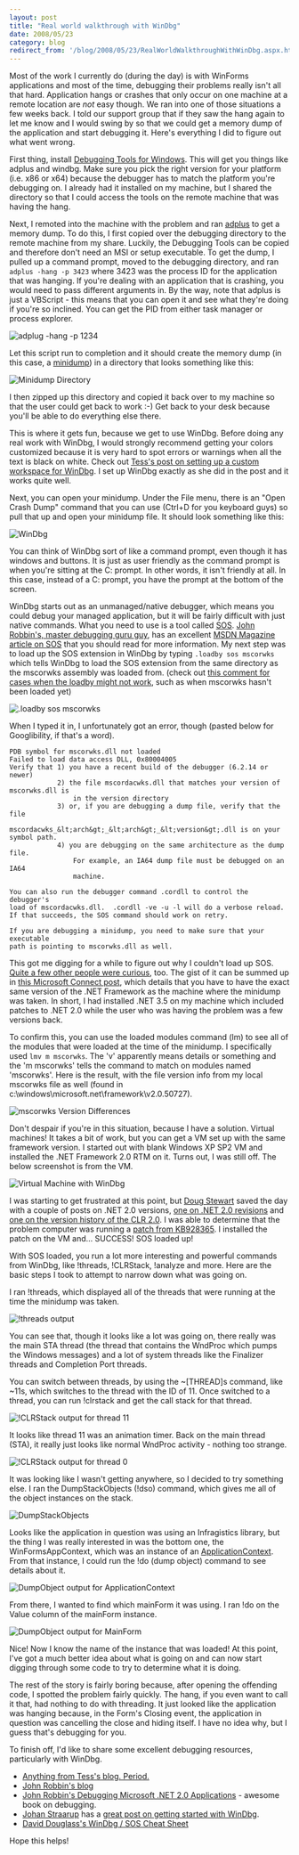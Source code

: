 ```yaml
---
layout: post
title: "Real world walkthrough with WinDbg"
date: 2008/05/23
category: blog
redirect_from: '/blog/2008/05/23/RealWorldWalkthroughWithWinDbg.aspx.html'
---
```


Most of the work I currently do (during the day) is with WinForms applications
and most of the time, debugging their problems really isn't all that hard.
Application hangs or crashes that only occur on one machine at a remote
location are *not* easy though. We ran into one of those situations a
few weeks back. I told our support group that if they saw the hang again to let
me know and I would swing by so that we could get a memory dump of the
application and start debugging it. Here's everything I did to figure out what
went wrong. 

First thing, install [Debugging Tools for
Windows](http://www.microsoft.com/whdc/DevTools/Debugging/default.mspx). This
will get you things like adplus and windbg. Make sure you pick the right
version for your platform (i.e. x86 or x64) because the debugger has to match
the platform you're debugging on. I already had it installed on my machine, but
I shared the directory so that I could access the tools on the remote machine
that was having the hang. 

Next, I remoted into the machine with the problem and ran
[adplus](http://msdn.microsoft.com/en-us/library/cc265639.aspx) to get a memory
dump. To do this, I first copied over the debugging directory to the remote
machine from my share. Luckily, the Debugging Tools can be copied and therefore
don't need an MSI or setup executable. To get the dump, I pulled up a command
prompt, moved to the debugging directory, and ran `adplus -hang -p 3423` where
3423 was the process ID for the application that was hanging. If you're dealing
with an application that is crashing, you would need to pass different
arguments in. By the way, note that adplus is just a VBScript - this means that
you can open it and see what they're doing if you're so inclined. You can get
the PID from either task manager or process explorer. 

![adplug -hang -p 1234](/images/blog/WindowsLiveWriter/RealworldwalkthroughwithWinDbg_8BDB/image_2.png)

Let this script run to completion and it should create the memory dump (in this
case, a
[minidump](http://msdn.microsoft.com/en-us/library/ms680369.aspx)) in a
directory that looks something like this: 

![Minidump Directory](/images/blog/WindowsLiveWriter/RealworldwalkthroughwithWinDbg_8BDB/image_6.png)

I then zipped up this directory and copied it back over to my machine so that
the user could get back to work :-) Get back to your desk because you'll be
able to do everything else there. 

This is where it gets fun, because we get to use WinDbg. Before doing any real
work with WinDbg, I would strongly recommend getting your colors customized
because it is very hard to spot errors or warnings when all the text is black
on white. Check out [Tess's post on setting up a custom workspace for
WinDbg](http://blogs.msdn.com/tess/archive/2008/04/18/pimp-up-your-debugger-creating-a-custom-workspace-for-windbg-debugging.aspx).
I set up WinDbg exactly as she did in the post and it works quite well. 

Next, you can open your minidump. Under the File menu, there is an "Open Crash
Dump" command that you can use (Ctrl+D for you keyboard guys) so pull that up
and open your minidump file. It should look something like this: 

![WinDbg](/images/blog/WindowsLiveWriter/RealworldwalkthroughwithWinDbg_8BDB/image_8.png)

You can think of WinDbg sort of like a command prompt, even though it has
windows and buttons. It is just as user friendly as the command prompt is when
you're sitting at the C: prompt. In other words, it isn't friendly at all. In
this case, instead of a C: prompt, you have the prompt at the bottom of the
screen. 

WinDbg starts out as an unmanaged/native debugger, which means you could debug
your managed application, but it will be fairly difficult with just native
commands. What you need to use is a tool called
[SOS](http://msdn.microsoft.com/en-us/library/bb190764.aspx). [John
Robbin's, master debugging guru
guy](http://www.wintellect.com/cs/blogs/jrobbins/default.aspx), has an
excellent [MSDN Magazine article on
SOS](http://msdn.microsoft.com/en-us/library/bb190764.aspx) that you
should read for more information. My next step was to load up the SOS extension
in WinDbg by typing `.loadby sos mscorwks` which tells WinDbg to load the SOS
extension from the same directory as the mscorwks assembly was loaded from.
(check out [this comment for cases when the loadby might not
work](http://blogs.msdn.com/johan/archive/2007/11/13/getting-started-with-windbg-part-i.aspx#6503848),
such as when mscorwks hasn't been loaded yet) 

![.loadby sos mscorwks](/images/blog/WindowsLiveWriter/RealworldwalkthroughwithWinDbg_8BDB/image_10.png)

When I typed it in, I unfortunately got an error, though (pasted below for
Googlibility, if that's a word).

    PDB symbol for mscorwks.dll not loaded
    Failed to load data access DLL, 0x80004005
    Verify that 1) you have a recent build of the debugger (6.2.14 or newer)
                2) the file mscordacwks.dll that matches your version of mscorwks.dll is 
                    in the version directory
                3) or, if you are debugging a dump file, verify that the file 
                    mscordacwks_&lt;arch&gt;_&lt;arch&gt;_&lt;version&gt;.dll is on your symbol path.
                4) you are debugging on the same architecture as the dump file.
                    For example, an IA64 dump file must be debugged on an IA64
                    machine. 

    You can also run the debugger command .cordll to control the debugger's
    load of mscordacwks.dll.  .cordll -ve -u -l will do a verbose reload.
    If that succeeds, the SOS command should work on retry. 

    If you are debugging a minidump, you need to make sure that your executable
    path is pointing to mscorwks.dll as well.

This got me digging for a while to figure out why I couldn't load up SOS.
[Quite a few other people were
curious](http://www.google.com/search?hl=en&q=loadby+sos+mscorwks+%22data+access+dll%22&btnG=Search),
too. The gist of it can be summed up in [this Microsoft Connect
post](https://connect.microsoft.com/VisualStudio/feedback/Validation.aspx?FeedbackID=299021),
which details that you have to have the exact same version of the .NET
Framework as the machine where the minidump was taken. In short, I had
installed .NET 3.5 on my machine which included patches to .NET 2.0 while the
user who was having the problem was a few versions back.

To confirm this, you can use the loaded modules command (lm) to see all of the
modules that were loaded at the time of the minidump. I specifically used `lmv
m mscorwks`. The 'v' apparently means details or something and the 'm mscorwks'
tells the command to match on modules named 'mscorwks'. Here is the result,
with the file version info from my local mscorwks file as well (found in
c:\windows\microsoft.net\framework\v2.0.50727).

![mscorwks Version Differences](/images/blog/WindowsLiveWriter/RealworldwalkthroughwithWinDbg_8BDB/image_16.png) 

Don't despair if you're in this situation, because I have a solution. Virtual
machines! It takes a bit of work, but you can get a VM set up with the same
framework version. I started out with blank Windows XP SP2 VM and installed the
.NET Framework 2.0 RTM on it. Turns out, I was still off. The below screenshot
is from the VM.

![Virtual Machine with WinDbg](/images/blog/WindowsLiveWriter/RealworldwalkthroughwithWinDbg_8BDB/image_18.png) 

I was starting to get frustrated at this point, but [Doug
Stewart](http://blogs.msdn.com/dougste/default.aspx) saved the day with a
couple of posts on .NET 2.0 versions, [one on .NET 2.0
revisions](http://blogs.msdn.com/dougste/archive/2007/11/22/6467645.aspx) and
[one on the version history of the CLR
2.0](http://blogs.msdn.com/dougste/archive/2007/09/06/version-history-of-the-clr-2-0.aspx).
I was able to determine that the problem computer was running a [patch from
KB928365](http://support.microsoft.com/kb/928365). I installed the patch on the
VM and... SUCCESS! SOS loaded up!

With SOS loaded, you run a lot more interesting and powerful commands from
WinDbg, like !threads, !CLRStack, !analyze and more. Here are the basic steps I
took to attempt to narrow down what was going on.

I ran !threads, which displayed all of the threads that were running at the
time the minidump was taken.

![!threads output](/images/blog/WindowsLiveWriter/RealworldwalkthroughwithWinDbg_8BDB/image_20.png) 

You can see that, though it looks like a lot was going on, there really was the
main STA thread (the thread that contains the WndProc which pumps the Windows
messages) and a lot of system threads like the Finalizer threads and Completion
Port threads.

You can switch between threads, by using the ~[THREAD]s command, like ~11s,
which switches to the thread with the ID of 11. Once switched to a thread, you
can run !clrstack and get the call stack for that thread.

![!CLRStack output for thread 11](/images/blog/WindowsLiveWriter/RealworldwalkthroughwithWinDbg_8BDB/image_22.png) 

It looks like thread 11 was an animation timer. Back on the main thread (STA),
it really just looks like normal WndProc activity - nothing too strange.

![!CLRStack output for thread 0](/images/blog/WindowsLiveWriter/RealworldwalkthroughwithWinDbg_8BDB/image_24.png) 

It was looking like I wasn't getting anywhere, so I decided to try something
else. I ran the DumpStackObjects (!dso) command, which gives me all of the
object instances on the stack.

![DumpStackObjects](/images/blog/WindowsLiveWriter/RealworldwalkthroughwithWinDbg_8BDB/image_26.png) 

Looks like the application in question was using an Infragistics library, but
the thing I was really interested in was the bottom one, the
WinFormsAppContext, which was an instance of an
[ApplicationContext](http://msdn.microsoft.com/en-us/library/system.windows.forms.applicationcontext.aspx).
From that instance, I could run the !do (dump object) command to see details
about it.

![DumpObject output for ApplicationContext](/images/blog/WindowsLiveWriter/RealworldwalkthroughwithWinDbg_8BDB/image_28.png) 

From there, I wanted to find which mainForm it was using. I ran !do on the
Value column of the mainForm instance.

![DumpObject output for MainForm](/images/blog/WindowsLiveWriter/RealworldwalkthroughwithWinDbg_8BDB/image_30.png) 

Nice! Now I know the name of the instance that was loaded! At this point, I've
got a much better idea about what is going on and can now start digging through
some code to try to determine what it is doing.

The rest of the story is fairly boring because, after opening the offending
code, I spotted the problem fairly quickly. The hang, if you even want to call
it that, had nothing to do with threading. It just looked like the application
was hanging because, in the Form's Closing event, the application in question
was cancelling the close and hiding itself. I have no idea why, but I guess
that's debugging for you.

To finish off, I'd like to share some excellent debugging resources,
particularly with WinDbg.

- [Anything from Tess's blog. Period.](http://blogs.msdn.com/tess/default.aspx) 
- [John Robbin's blog](http://www.wintellect.com/cs/blogs/jrobbins/default.aspx) 
- [John Robbin's Debugging Microsoft .NET 2.0 Applications](http://www.amazon.com/Debugging-Microsoft-NET-2-0-Applications/dp/0735622027) - awesome book on debugging. 
- [Johan Straarup](http://blogs.msdn.com/johan/default.aspx) has a [great post on getting started with WinDbg](http://blogs.msdn.com/johan/archive/2007/11/13/getting-started-with-windbg-part-i.aspx). 
- [David Douglass's WinDbg / SOS Cheat Sheet](http://geekswithblogs.net/.netonmymind/archive/2006/03/14/72262.aspx)

Hope this helps!

